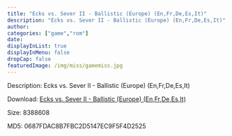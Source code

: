```yaml
---
title: "Ecks vs. Sever II - Ballistic (Europe) (En,Fr,De,Es,It)"
description: "Ecks vs. Sever II - Ballistic (Europe) (En,Fr,De,Es,It)"
author: 
categories: ["game","rom"]
date: 
displayInList: true
displayInMenu: false
dropCap: false
featuredImage: /img/miss/gamemiss.jpg
---
```


Description: Ecks vs. Sever II - Ballistic (Europe) (En,Fr,De,Es,It)

Download: <a style="text-decoration:underline;" href="https://mega.nz/#!2ORQjCRL!fO-LryoqYaOEkK3cs7pmzjLQj4H91wBKtHo6xccfWD4" target = "_blank" rel = "nofollow" > Ecks vs. Sever II - Ballistic (Europe) (En,Fr,De,Es,It)</a>

Size: 8388608

MD5: 0687FDAC8B7FBC2D5147EC9F5F4D2525

